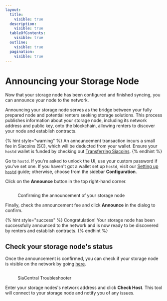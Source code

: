 ```yaml
---
layout:
  title:
    visible: true
  description:
    visible: true
  tableOfContents:
    visible: true
  outline:
    visible: true
  pagination:
    visible: true
---
```


# Announcing your Storage Node

Now that your storage node has been configured and finished syncing, you can announce your node to the network.&#x20;

Announcing your storage node serves as the bridge between your fully prepared node and potential renters seeking storage solutions. This process publishes information about your storage node, including its network address and public key, onto the blockchain, allowing renters to discover your node and establish contracts.

{% hint style="warning" %}
An announcement transaction incurs a small fee in Siacoins (SC), which will be deducted from your wallet. Ensure your `hostd` wallet is funded by checking out [Transferring Siacoins](transferring-siacoins.md).
{% endhint %}

Go to `hostd`. If you're asked to unlock the UI, use your custom password if you've set one. If you haven't got a wallet set up `hostd`, visit our [Setting up `hostd`](setting-up-hostd/) guide; otherwise, choose from the sidebar **Configuration**.

Click on the **Announce** button in the top right-hand corner.

<figure><img src="../.gitbook/assets/announce.png" alt=""><figcaption><p>Confirming the announcement of your storage node</p></figcaption></figure>

Finally, check the announcement fee and click **Announce** in the dialog to confirm.

{% hint style="success" %}
Congratulation! Your storage node has been successfully announced to the network and is now ready to be discovered by renters and establish contracts.
{% endhint %}

## Check your storage node's status

Once the announcement is confirmed, you can check if your storage node is visible on the network by going [here](https://troubleshoot.siacentral.com).&#x20;

<figure><img src="../.gitbook/assets/siacentral.png" alt=""><figcaption><p>SiaCentral Troubleshooter</p></figcaption></figure>

Enter your storage nodes's network address and click **Check Host**. This tool will connect to your storage node and notify you of any issues.
